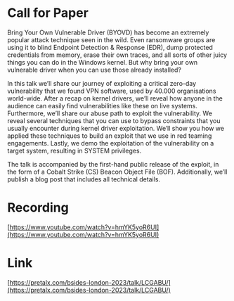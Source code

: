 # Call for Paper

Bring Your Own Vulnerable Driver (BYOVD) has become an extremely popular attack technique seen in the wild. Even ransomware groups are using it to blind Endpoint Detection & Response (EDR), dump protected credentials from memory, erase their own traces, and all sorts of other juicy things you can do in the Windows kernel. But why bring your own vulnerable driver when you can use those already installed?

In this talk we’ll share our journey of exploiting a critical zero-day vulnerability that we found VPN software, used by 40.000 organisations world-wide. After a recap on kernel drivers, we’ll reveal how anyone in the audience can easily find vulnerabilities like these on live systems. Furthermore, we’ll share our abuse path to exploit the vulnerability. We reveal several techniques that you can use to bypass constraints that you usually encounter during kernel driver exploitation. We’ll show you how we applied these techniques to build an exploit that we use in red teaming engagements. Lastly, we demo the exploitation of the vulnerability on a target system, resulting in SYSTEM privileges. 

The talk is accompanied by the first-hand public release of the exploit, in the form of a Cobalt Strike (CS) Beacon Object File (BOF). Additionally, we’ll publish a blog post that includes all technical details.

# Recording

[https://www.youtube.com/watch?v=hmYK5yoR6UI](https://www.youtube.com/watch?v=hmYK5yoR6UI)

# Link

[https://pretalx.com/bsides-london-2023/talk/LCGABU/](https://pretalx.com/bsides-london-2023/talk/LCGABU/)